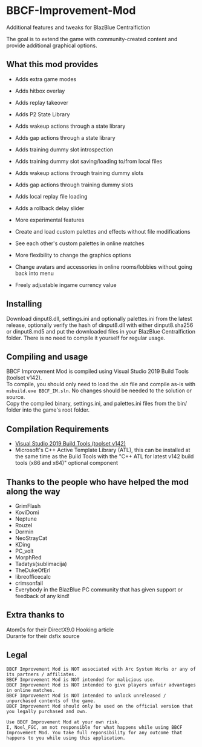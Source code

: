 # BBCF-Improvement-Mod
Additional features and tweaks for BlazBlue Centralfiction

The goal is to extend the game with community-created content and provide additional graphical options.

## What this mod provides
- Adds extra game modes
- Adds hitbox overlay
- Adds replay takeover
- Adds P2 State Library
- Adds wakeup actions through a state library
- Adds gap actions through a state library
- Adds training dummy slot introspection
- Adds training dummy slot saving/loading to/from local files
- Adds wakeup actions through training dummy slots
- Adds gap actions through training dummy slots
- Adds local replay file loading
- Adds a rollback delay slider 
- More experimental features


- Create and load custom palettes and effects without file modifications
- See each other's custom palettes in online matches
- More flexibility to change the graphics options
- Change avatars and accessories in online rooms/lobbies without going back into menu
- Freely adjustable ingame currency value

## Installing
Download dinput8.dll, settings.ini and optionally palettes.ini from the latest release, optionally verify the hash of dinput8.dll with either dinput8.sha256 or dinput8.md5 and put the downloaded files in your BlazBlue Centralfiction folder.
There is no need to compile it yourself for regular usage.

## Compiling and usage
BBCF Improvement Mod is compiled using Visual Studio 2019 Build Tools (toolset v142). <br>
To compile, you should only need to load the .sln file and compile as-is with ``msbuild.exe BBCF_IM.sln``. No changes should be needed to the solution or source.<br>
Copy the compiled binary, settings.ini, and palettes.ini files from the bin/ folder into the game's root folder.

## Compilation Requirements
- [Visual Studio 2019 Build Tools (toolset v142)](https://aka.ms/vs/16/release/vs_buildtools.exe)
- Microsoft's C++ Active Template Library (ATL), this can be installed at the same time as the Build Tools with the "C++ ATL for latest v142 build tools (x86 and x64)" optional component

## Thanks to the people who have helped the mod along the way
* GrimFlash
* KoviDomi
* Neptune
* Rouzel
* Dormin
* NeoStrayCat
* KDing
* PC_volt
* MorphRed
* Tadatys(sublimacija)
* TheDukeOfErl
* libreofficecalc
* crimsonfail
* Everybody in the BlazBlue PC community that has given support or feedback of any kind!

## Extra thanks to
Atom0s for their DirectX9.0 Hooking article<br>
Durante for their dsfix source

## Legal
```
BBCF Improvement Mod is NOT associated with Arc System Works or any of its partners / affiliates.
BBCF Improvement Mod is NOT intended for malicious use.
BBCF Improvement Mod is NOT intended to give players unfair advantages in online matches.
BBCF Improvement Mod is NOT intended to unlock unreleased / unpurchased contents of the game.
BBCF Improvement Mod should only be used on the official version that you legally purchased and own.

Use BBCF Improvement Mod at your own risk.
I, Noel_FGC, am not responsible for what happens while using BBCF Improvement Mod. You take full reponsibility for any outcome that happens to you while using this application.
```
